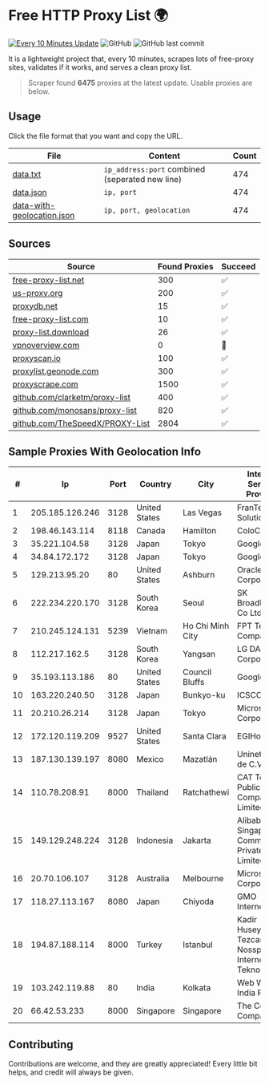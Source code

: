
# Free HTTP Proxy List 🌍

[![Every 10 Minutes Update](https://github.com/mertguvencli/http-proxy-list/actions/workflows/main.yml/badge.svg?branch=main)](https://github.com/mertguvencli/http-proxy-list/actions/workflows/main.yml)
![GitHub](https://img.shields.io/github/license/mertguvencli/http-proxy-list)
![GitHub last commit](https://img.shields.io/github/last-commit/mertguvencli/http-proxy-list)

It is a lightweight project that, every 10 minutes, scrapes lots of free-proxy sites, validates if it works, and serves a clean proxy list.


> Scraper found **6475** proxies at the latest update. Usable proxies are below.

## Usage

Click the file format that you want and copy the URL.


|File|Content|Count|
|----|-------|-----|
|[data.txt](https://raw.githubusercontent.com/mertguvencli/http-proxy-list/main/proxy-list/data.txt)|`ip_address:port` combined (seperated new line)|474|
|[data.json](https://raw.githubusercontent.com/mertguvencli/http-proxy-list/main/proxy-list/data.json)|`ip, port`|474|
|[data-with-geolocation.json](https://raw.githubusercontent.com/mertguvencli/http-proxy-list/main/proxy-list/data-with-geolocation.json)|`ip, port, geolocation`|474|

## Sources

|Source|Found Proxies|Succeed|
|------|-------------|-------|
|[free-proxy-list.net](https://free-proxy-list.net)|300|✅|
|[us-proxy.org](https://www.us-proxy.org)|200|✅|
|[proxydb.net](http://proxydb.net)|15|✅|
|[free-proxy-list.com](https://free-proxy-list.com/?page=&port=&type%5B%5D=http&type%5B%5D=https&up_time=0&search=Search)|10|✅|
|[proxy-list.download](https://www.proxy-list.download/HTTP)|26|✅|
|[vpnoverview.com](https://vpnoverview.com/privacy/anonymous-browsing/free-proxy-servers)|0|🚫|
|[proxyscan.io](https://www.proxyscan.io)|100|✅|
|[proxylist.geonode.com](https://proxylist.geonode.com/api/proxy-list?limit=300&page=1&sort_by=lastChecked&sort_type=desc&protocols=http,https)|300|✅|
|[proxyscrape.com](https://api.proxyscrape.com/v2/?request=displayproxies&protocol=http&timeout=10000&country=all&ssl=all&anonymity=all)|1500|✅|
|[github.com/clarketm/proxy-list](https://raw.githubusercontent.com/clarketm/proxy-list/master/proxy-list-raw.txt)|400|✅|
|[github.com/monosans/proxy-list](https://raw.githubusercontent.com/monosans/proxy-list/main/proxies/http.txt)|820|✅|
|[github.com/TheSpeedX/PROXY-List](https://raw.githubusercontent.com/TheSpeedX/PROXY-List/master/http.txt)|2804|✅|


## Sample Proxies With Geolocation Info

|#|Ip|Port|Country|City|Internet Service Provider|
|-|--|----|-------|----|-------------------------|
|1|205.185.126.246|3128|United States|Las Vegas|FranTech Solutions|
|2|198.46.143.114|8118|Canada|Hamilton|ColoCrossing|
|3|35.221.104.58|3128|Japan|Tokyo|Google LLC|
|4|34.84.172.172|3128|Japan|Tokyo|Google LLC|
|5|129.213.95.20|80|United States|Ashburn|Oracle Corporation|
|6|222.234.220.170|3128|South Korea|Seoul|SK Broadband Co Ltd|
|7|210.245.124.131|5239|Vietnam|Ho Chi Minh City|FPT Telecom Company|
|8|112.217.162.5|3128|South Korea|Yangsan|LG DACOM Corporation|
|9|35.193.113.186|80|United States|Council Bluffs|Google LLC|
|10|163.220.240.50|3128|Japan|Bunkyo-ku|ICSCOE|
|11|20.210.26.214|3128|Japan|Tokyo|Microsoft Corporation|
|12|172.120.119.209|9527|United States|Santa Clara|EGIHosting|
|13|187.130.139.197|8080|Mexico|Mazatlán|Uninet S.A. de C.V.|
|14|110.78.208.91|8000|Thailand|Ratchathewi|CAT Telecom Public Company Limited|
|15|149.129.248.224|3128|Indonesia|Jakarta|Alibaba.com Singapore E-Commerce Private Limited|
|16|20.70.106.107|3128|Australia|Melbourne|Microsoft Corporation|
|17|118.27.113.167|8080|Japan|Chiyoda|GMO Internet, Inc.|
|18|194.87.188.114|8000|Turkey|Istanbul|Kadir Huseyin Tezcan Nosspeed Internet Teknolojileri|
|19|103.242.119.88|80|India|Kolkata|Web Werks India Pvt. Ltd.|
|20|66.42.53.233|8000|Singapore|Singapore|The Constant Company|



## Contributing

Contributions are welcome, and they are greatly appreciated! Every
little bit helps, and credit will always be given.


